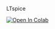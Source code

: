 LTspice

<a href="[https://colab.research.google.com/github/Kewton/kewton.blog.colab/blob/master/JupyterDash.ipynb](https://colab.research.google.com/github/FosterYamaki/LTspice/blob/main/LTspice_presen.ipynb)">
<img src="https://colab.research.google.com/assets/colab-badge.svg" alt="Open In Colab">
</a>
